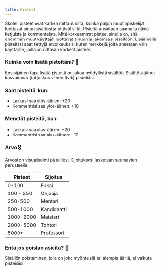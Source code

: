 ```yaml
---
title: Pisteet
---
```


Skolen pisteet ovat karkea mittaus siitä, kuinka paljon muut opiskelijat luottavat sinun sisältösi ja pitävät siitä. Pisteitä ansaitaan saamalla ääniä ketjuista ja kommenteista. Mitä korkeammat pisteet sinulla on, sitä enemmän muut käyttäjät luottavat sinuun ja jakamaasi sisältöön. Lisäämällä pisteitäsi saat tiettyjä etuoikeuksia, kuten merkkejä, joita annetaan vain käyttäjille, joilla on riittävän korkeat pisteet.

### Kuinka voin lisätä pisteitäni? 🤔

Ensisijainen tapa lisätä pisteitä on jakaa hyödyllistä sisältöä. Sisältösi äänet kasvattavat (tai joskus vähentävät) pisteitäsi.

### Saat pisteitä, kun:

- Lankasi saa ylös-äänen: +20
- Kommenttisi saa ylös-äänen: +10

### Menetät pisteitä, kun:

- Lankasi saa alas-äänen: −20
- Kommenttisi saa alas-äänen: −10

### Arvo 🎖️

Arvosi on visualisointi pisteillesi. Sijoituksesi lasketaan seuraavien perusteella:

| Pisteet   | Sijoitus    |
| --------- | ----------- |
| 0-100     | Fuksi       |
| 100 - 250 | Ohjaaja     |
| 250-500   | Mentori     |
| 500-1000  | Kandidaatti |
| 1000-2000 | Maisteri    |
| 2000-5000 | Tohtori     |
| 5000+     | Professori  |

### Entä jos poistan asioita? 🧐

Sisällön poistaminen, jolla on joko myönteisiä tai alempia ääniä, ei vaikuta pisteisiisi.
